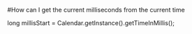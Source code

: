 #How can I get the current milliseconds from the current time

long millisStart = Calendar.getInstance().getTimeInMillis();